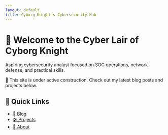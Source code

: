 ```yaml
---
layout: default
title: Cyborg Knight's Cybersecurity Hub
---
```


# 👾 Welcome to the Cyber Lair of Cyborg Knight

Aspiring cybersecurity analyst focused on SOC operations, network defense, and practical skills.

🚧 This site is under active construction. Check out my latest blog posts and projects below.

## 🔗 Quick Links

- [📝 Blog](/blog)
- [🛠 Projects](/projects)
- [👤 About](/about)
